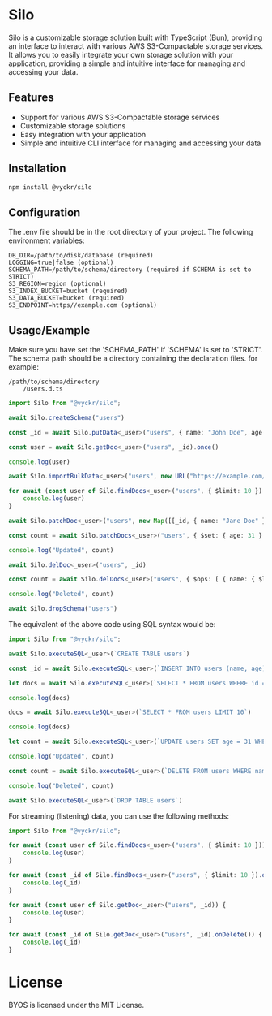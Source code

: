 # Silo

Silo is a customizable storage solution built with TypeScript (Bun), providing an interface to interact with various AWS S3-Compactable storage services. It allows you to easily integrate your own storage solution with your application, providing a simple and intuitive interface for managing and accessing your data.

## Features

- Support for various AWS S3-Compactable storage services
- Customizable storage solutions
- Easy integration with your application
- Simple and intuitive CLI interface for managing and accessing your data

## Installation

```bash
npm install @vyckr/silo
```

## Configuration

The .env file should be in the root directory of your project. The following environment variables:
```
DB_DIR=/path/to/disk/database (required)
LOGGING=true|false (optional)
SCHEMA_PATH=/path/to/schema/directory (required if SCHEMA is set to STRICT)
S3_REGION=region (optional)
S3_INDEX_BUCKET=bucket (required)
S3_DATA_BUCKET=bucket (required)
S3_ENDPOINT=https//example.com (optional)
```

## Usage/Example

Make sure you have set the 'SCHEMA_PATH' if 'SCHEMA' is set to 'STRICT'. The schema path should be a directory containing the declaration files. for example:

```
/path/to/schema/directory
    /users.d.ts
```

```typescript
import Silo from "@vyckr/silo";

await Silo.createSchema("users")

const _id = await Silo.putData<_user>("users", { name: "John Doe", age: 30 })

const user = await Silo.getDoc<_user>("users", _id).once()

console.log(user)

await Silo.importBulkData<_user>("users", new URL("https://example.com/users.json"), 100)

for await (const user of Silo.findDocs<_user>("users", { $limit: 10 }).collect()) {
    console.log(user)
}

await Silo.patchDoc<_user>("users", new Map([[_id, { name: "Jane Doe" }]]))

const count = await Silo.patchDocs<_user>("users", { $set: { age: 31 } })

console.log("Updated", count)

await Silo.delDoc<_user>("users", _id)

const count = await Silo.delDocs<_user>("users", { $ops: [ { name: { $like: "%Doe%" } } ] })

console.log("Deleted", count)

await Silo.dropSchema("users")
```

The equivalent of the above code using SQL syntax would be:

```typescript
import Silo from "@vyckr/silo";

await Silo.executeSQL<_user>(`CREATE TABLE users`)

const _id = await Silo.executeSQL<_user>(`INSERT INTO users (name, age) VALUES ('John Doe'|30)`)

let docs = await Silo.executeSQL<_user>(`SELECT * FROM users WHERE id = ${_id}`)

console.log(docs)

docs = await Silo.executeSQL<_user>(`SELECT * FROM users LIMIT 10`)

console.log(docs)

let count = await Silo.executeSQL<_user>(`UPDATE users SET age = 31 WHERE id = ${_id}`)

console.log("Updated", count)

const count = await Silo.executeSQL<_user>(`DELETE FROM users WHERE name LIKE '%Doe%'`)

console.log("Deleted", count)

await Silo.executeSQL<_user>(`DROP TABLE users`)
```

For streaming (listening) data, you can use the following methods:

```typescript
import Silo from "@vyckr/silo";

for await (const user of Silo.findDocs<_user>("users", { $limit: 10 })) {
    console.log(user)
}

for await (const _id of Silo.findDocs<_user>("users", { $limit: 10 }).onDelete()) {
    console.log(_id)
}

for await (const user of Silo.getDoc<_user>("users", _id)) {
    console.log(user)
}

for await (const _id of Silo.getDoc<_user>("users", _id).onDelete()) {
    console.log(_id)
}
```

# License

BYOS is licensed under the MIT License.